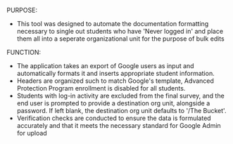 PURPOSE:
* This tool was designed to automate the documentation formatting necessary to single out students who have 'Never logged in' and place them all into a seperate organizational unit for the purpose of bulk edits

FUNCTION:
* The application takes an export of Google users as input and automatically formats it and inserts appropriate student information.
* Headers are organized such to match Google's template, Advanced Protection Program enrollment is disabled for all students.
* Students with log-in activity are excluded from the final survey, and the end user is prompted to provide a destination org unit, alongside a password. If left blank, the destination org unit defaults to '/The Bucket'.
* Verification checks are conducted to ensure the data is formulated accurately and that it meets the necessary standard for Google Admin for upload
